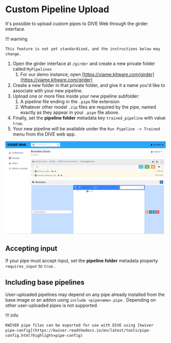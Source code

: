 # Custom Pipeline Upload

It's possible to upload custom pipes to DIVE Web through the girder interface.

!!! warning

    This feature is not yet standardized, and the instructions below may change.

1. Open the girder interface at `/girder` and create a new private folder called `MyPipelines`
    1. For our demo instance, open [https://viame.kitware.com/girder](https://viame.kitware.com/girder)
1. Create a new folder in that private folder, and give it a name you'd like to associate with your new pipeline.
1. Upload one or more files inside your new pipeline subfolder:
    1. A pipeline file ending in the `.pipe` file extension
    1. Whatever other model `.zip` files are required by the pipe, named exactly as they appear in your `.pipe` file above.
1. Finally, set the **pipeline folder** metadata key `trained_pipeline` with value `true`.
1. Your new pipeline will be available under the `Run Pipeline -> Trained` menu from the DIVE web app.

![Upload Pipeline](images/Misc/UploadPipeline.png)

## Accepting input

If your pipe must accept input, set the **pipeline folder** metadata property `requires_input` to `true` .

## Including base pipelines

User-uploaded pipelines may depend on any pipe already installed from the base image or an addon using `include <pipename>.pipe` . Depending on other user-uploaded pipes is not supported.

!!! info

    KWIVER pipe files can be exported for use with DIVE using [kwiver pipe-config](https://kwiver.readthedocs.io/en/latest/tools/pipe-config.html?highlight=pipe-config)
